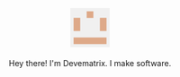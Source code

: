 <p align="center">
  <img src="https://github.com/Devematrix/Devematrix/blob/main/icons/DEVEMATRIX.png?raw=true" height="70">
  <br />
  
  
 <br />
  Hey there! I'm Devematrix. I make software.
</p>

<!--
**Devematrix/Devematrix** is a ✨ _special_ ✨ repository because its `README.md` (this file) appears on your GitHub profile.

Here are some ideas to get you started:

- 🔭 I’m currently working on ...
- 🌱 I’m currently learning ...
- 👯 I’m looking to collaborate on ...
- 🤔 I’m looking for help with ...
- 💬 Ask me about ...
- 📫 How to reach me: ...
- 😄 Pronouns: ...
- ⚡ Fun fact: ...
-->
